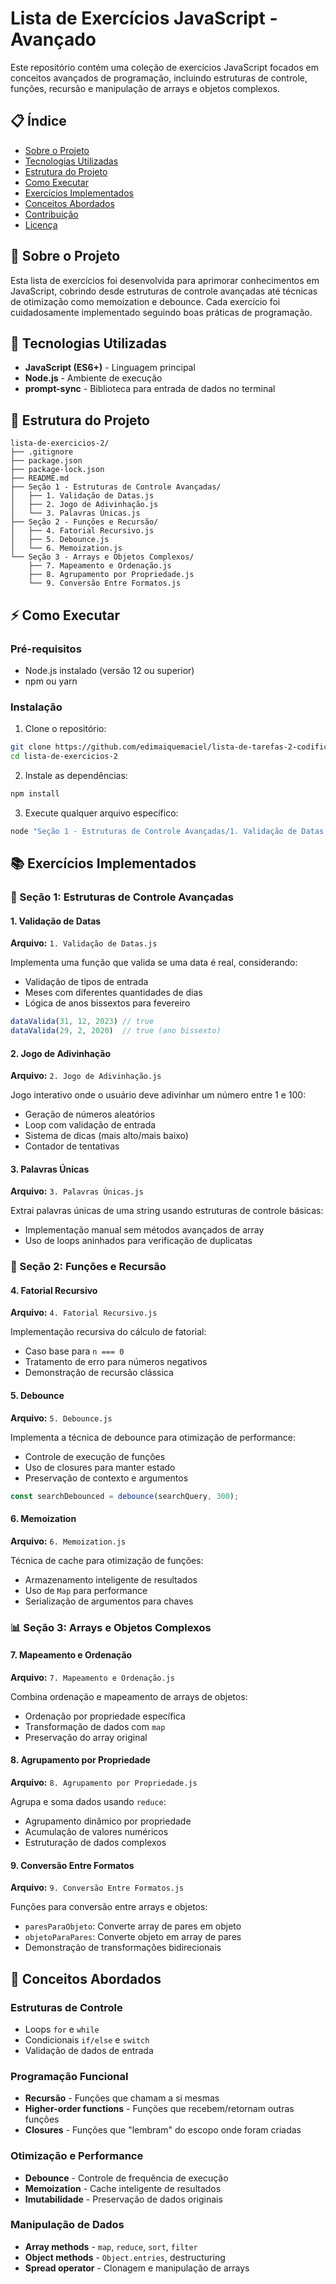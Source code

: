 # Lista de Exercícios JavaScript - Avançado

Este repositório contém uma coleção de exercícios JavaScript focados em conceitos avançados de programação, incluindo estruturas de controle, funções, recursão e manipulação de arrays e objetos complexos.

## 📋 Índice

- [Sobre o Projeto](#sobre-o-projeto)
- [Tecnologias Utilizadas](#tecnologias-utilizadas)
- [Estrutura do Projeto](#estrutura-do-projeto)
- [Como Executar](#como-executar)
- [Exercícios Implementados](#exercícios-implementados)
- [Conceitos Abordados](#conceitos-abordados)
- [Contribuição](#contribuição)
- [Licença](#licença)

## 🎯 Sobre o Projeto

Esta lista de exercícios foi desenvolvida para aprimorar conhecimentos em JavaScript, cobrindo desde estruturas de controle avançadas até técnicas de otimização como memoization e debounce. Cada exercício foi cuidadosamente implementado seguindo boas práticas de programação.

## 🚀 Tecnologias Utilizadas

- **JavaScript (ES6+)** - Linguagem principal
- **Node.js** - Ambiente de execução
- **prompt-sync** - Biblioteca para entrada de dados no terminal

## 📁 Estrutura do Projeto

```
lista-de-exercicios-2/
├── .gitignore
├── package.json
├── package-lock.json
├── README.md
├── Seção 1 - Estruturas de Controle Avançadas/
│   ├── 1. Validação de Datas.js
│   ├── 2. Jogo de Adivinhação.js
│   └── 3. Palavras Únicas.js
├── Seção 2 - Funções e Recursão/
│   ├── 4. Fatorial Recursivo.js
│   ├── 5. Debounce.js
│   └── 6. Memoization.js
└── Seção 3 - Arrays e Objetos Complexos/
    ├── 7. Mapeamento e Ordenação.js
    ├── 8. Agrupamento por Propriedade.js
    └── 9. Conversão Entre Formatos.js
```

## ⚡ Como Executar

### Pré-requisitos

- Node.js instalado (versão 12 ou superior)
- npm ou yarn

### Instalação

1. Clone o repositório:
```bash
git clone https://github.com/edimaiquemaciel/lista-de-tarefas-2-codifica.git
cd lista-de-exercicios-2
```

2. Instale as dependências:
```bash
npm install
```

3. Execute qualquer arquivo específico:
```bash
node "Seção 1 - Estruturas de Controle Avançadas/1. Validação de Datas.js"
```

## 📚 Exercícios Implementados

### 🔧 Seção 1: Estruturas de Controle Avançadas

#### 1. Validação de Datas
**Arquivo:** `1. Validação de Datas.js`

Implementa uma função que valida se uma data é real, considerando:
- Validação de tipos de entrada
- Meses com diferentes quantidades de dias
- Lógica de anos bissextos para fevereiro

```javascript
dataValida(31, 12, 2023) // true
dataValida(29, 2, 2020)  // true (ano bissexto)
```

#### 2. Jogo de Adivinhação
**Arquivo:** `2. Jogo de Adivinhação.js`

Jogo interativo onde o usuário deve adivinhar um número entre 1 e 100:
- Geração de números aleatórios
- Loop com validação de entrada
- Sistema de dicas (mais alto/mais baixo)
- Contador de tentativas

#### 3. Palavras Únicas
**Arquivo:** `3. Palavras Únicas.js`

Extrai palavras únicas de uma string usando estruturas de controle básicas:
- Implementação manual sem métodos avançados de array
- Uso de loops aninhados para verificação de duplicatas

### 🔄 Seção 2: Funções e Recursão

#### 4. Fatorial Recursivo
**Arquivo:** `4. Fatorial Recursivo.js`

Implementação recursiva do cálculo de fatorial:
- Caso base para `n === 0`
- Tratamento de erro para números negativos
- Demonstração de recursão clássica

#### 5. Debounce
**Arquivo:** `5. Debounce.js`

Implementa a técnica de debounce para otimização de performance:
- Controle de execução de funções
- Uso de closures para manter estado
- Preservação de contexto e argumentos

```javascript
const searchDebounced = debounce(searchQuery, 300);
```

#### 6. Memoization
**Arquivo:** `6. Memoization.js`

Técnica de cache para otimização de funções:
- Armazenamento inteligente de resultados
- Uso de `Map` para performance
- Serialização de argumentos para chaves

### 📊 Seção 3: Arrays e Objetos Complexos

#### 7. Mapeamento e Ordenação
**Arquivo:** `7. Mapeamento e Ordenação.js`

Combina ordenação e mapeamento de arrays de objetos:
- Ordenação por propriedade específica
- Transformação de dados com `map`
- Preservação do array original

#### 8. Agrupamento por Propriedade
**Arquivo:** `8. Agrupamento por Propriedade.js`

Agrupa e soma dados usando `reduce`:
- Agrupamento dinâmico por propriedade
- Acumulação de valores numéricos
- Estruturação de dados complexos

#### 9. Conversão Entre Formatos
**Arquivo:** `9. Conversão Entre Formatos.js`

Funções para conversão entre arrays e objetos:
- `paresParaObjeto`: Converte array de pares em objeto
- `objetoParaPares`: Converte objeto em array de pares
- Demonstração de transformações bidirecionais

## 🧠 Conceitos Abordados

### Estruturas de Controle
- Loops `for` e `while`
- Condicionais `if/else` e `switch`
- Validação de dados de entrada

### Programação Funcional
- **Recursão** - Funções que chamam a si mesmas
- **Higher-order functions** - Funções que recebem/retornam outras funções
- **Closures** - Funções que "lembram" do escopo onde foram criadas

### Otimização e Performance
- **Debounce** - Controle de frequência de execução
- **Memoization** - Cache inteligente de resultados
- **Imutabilidade** - Preservação de dados originais

### Manipulação de Dados
- **Array methods** - `map`, `reduce`, `sort`, `filter`
- **Object methods** - `Object.entries`, destructuring
- **Spread operator** - Clonagem e manipulação de arrays
